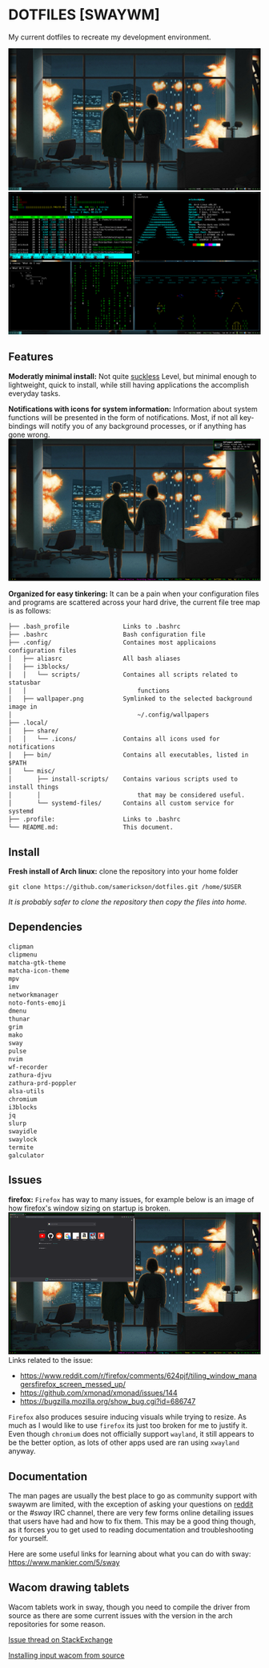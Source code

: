 DOTFILES [SWAYWM]
=================
My current dotfiles to recreate my development environment.

![Clean image of my desktop](images/clean.png)
![Busy image of my desktop](images/busy.png)

Features
--------

**Moderatly minimal install:**
Not quite [suckless](https://suckless.org) Level, but minimal enough to
lightweight, quick to install, while still having applications the accomplish
everyday tasks. 

**Notifications with icons for system information:**
Information about system functions will be presented in the form of
notifications. Most, if not all key-bindings will notify you of any background
processes, or if anything has gone wrong.
![Image of notifications](images/notification.png)

**Organized for easy tinkering:**
It can be a pain when your configuration files and programs are scattered across
your hard drive, the current file tree map is as follows:
```
├── .bash_profile				Links to .bashrc
├── .bashrc						Bash configuration file
├── .config/					Containes most applicaions configuration files	
│   ├── aliasrc					All bash aliases
│   ├── i3blocks/
│   │   └── scripts/			Containes all scripts related to statusbar
│	│ 								functions
│   ├── wallpaper.png			Symlinked to the selected background image in
│									~/.config/wallpapers
├── .local/
│   ├── share/
│ 	│ 	└── .icons/				Contains all icons used for notifications
│   ├── bin/					Contains all executables, listed in $PATH
│   └── misc/
│       ├── install-scripts/	Contains various scripts used to install things
│		│ 							that may be considered useful.
│       └── systemd-files/		Contains all custom service for systemd
├── .profile:					Links to .bashrc
└── README.md:					This document.
```

Install
-------
**Fresh install of Arch linux:** clone the repository into your home folder
```
git clone https://github.com/samerickson/dotfiles.git /home/$USER
```
*It is probably safer to clone the repository then copy the files into home.*


Dependencies
------------
```
clipman
clipmenu
matcha-gtk-theme
matcha-icon-theme
mpv
imv
networkmanager
noto-fonts-emoji
dmenu
thunar
grim
mako
sway
pulse
nvim
wf-recorder
zathura-djvu
zathura-prd-poppler
alsa-utils
chromium
i3blocks
jq
slurp
swayidle
swaylock
termite
galculator
```

Issues
------
**firefox:**
`Firefox` has way to many issues, for example below is an image of how firefox's
window sizing on startup is broken. 
![image of firefox window issues](images/firefox.png)
Links related to the issue:

* https://www.reddit.com/r/firefox/comments/624pjf/tiling_window_managersfirefox_screen_messed_up/
* https://github.com/xmonad/xmonad/issues/144
* https://bugzilla.mozilla.org/show_bug.cgi?id=686747

`Firefox` also produces sesuire inducing visuals while trying to resize. As much
as I would like to use `firefox` its just too broken for me to justify it. Even
though `chromium` does not officially support `wayland`, it still appears to be the
better option, as lots of other apps used are ran using `xwayland` anyway.

Documentation
-------------
The man pages are usually the best place to go as community support with swaywm
are limited, with the exception of asking your questions on 
[reddit](https://www.reddit.com/r/swaywm) or the *#sway* IRC channel, there are
very few forms online detailing issues that users have had and how to fix them.
This may be a good thing though, as it forces you to get used to reading
documentation and troubleshooting for yourself.

Here are some useful links for learning about what you can do with sway:
https://www.mankier.com/5/sway

Wacom drawing tablets
---------------------
Wacom tablets work in sway, though you need to compile the driver from source
as there are some current issues with the version in the arch repositories
for some reason.

[Issue thread on StackExchange](https://askubuntu.com/questions/1063779/my-wacom-one-device-is-not-working)


[Installing input wacom from source](https://github.com/linuxwacom/input-wacom/wiki/Installing-input-wacom-from-source)

